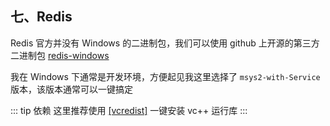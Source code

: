 ## 七、Redis

Redis 官方并没有 Windows 的二进制包，我们可以使用 github 上开源的第三方二进制包 [redis-windows](https://github.com/redis-windows/redis-windows)

我在 Windows 下通常是开发环境，方便起见我这里选择了 `msys2-with-Service` 版本，该版本通常可以一键搞定

::: tip 依赖
这里推荐使用 [[vcredist]](https://github.com/abbodi1406/vcredist) 一键安装 vc++ 运行库
:::
